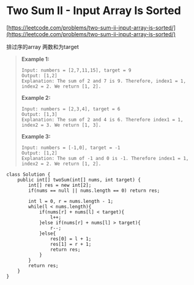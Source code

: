 # Two Sum II - Input Array Is Sorted

[https://leetcode.com/problems/two-sum-ii-input-array-is-sorted/](https://leetcode.com/problems/two-sum-ii-input-array-is-sorted/)

排过序的array 两数和为target&#x20;

> **Example 1:**
>
> ```
> Input: numbers = [2,7,11,15], target = 9
> Output: [1,2]
> Explanation: The sum of 2 and 7 is 9. Therefore, index1 = 1, index2 = 2. We return [1, 2].
> ```
>
> **Example 2:**
>
> ```
> Input: numbers = [2,3,4], target = 6
> Output: [1,3]
> Explanation: The sum of 2 and 4 is 6. Therefore index1 = 1, index2 = 3. We return [1, 3].
> ```
>
> **Example 3:**
>
> ```
> Input: numbers = [-1,0], target = -1
> Output: [1,2]
> Explanation: The sum of -1 and 0 is -1. Therefore index1 = 1, index2 = 2. We return [1, 2].
> ```

```
class Solution {
    public int[] twoSum(int[] nums, int target) {
        int[] res = new int[2];
        if(nums == null || nums.length == 0) return res;
        
        int l = 0, r = nums.length - 1;
        while(l < nums.length){
            if(nums[r] + nums[l] < target){
                l++;
            }else if(nums[r] + nums[l] > target){
                r--;
            }else{
                res[0] = l + 1;
                res[1] = r + 1;
                return res;
            }
        }
        return res;
    }
}
```

